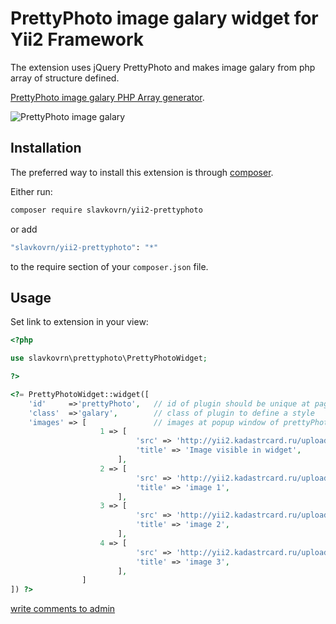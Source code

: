 # PrettyPhoto image galary widget for Yii2 Framework

The extension uses jQuery PrettyPhoto and makes image galary from php array of structure defined.

[PrettyPhoto image galary PHP Array generator](http://yii2.kadastrcard.ru/prettyphoto).

![PrettyPhoto image galary](http://yii2.kadastrcard.ru/uploads/prettyphoto.jpg)

## Installation

The preferred way to install this extension is through [composer](http://getcomposer.org/download/).

Either run:

```bash
composer require slavkovrn/yii2-prettyphoto
```

or add

```bash
"slavkovrn/yii2-prettyphoto": "*"
```

to the require section of your `composer.json` file.

Usage
-----

Set link to extension in your view:

```php
<?php

use slavkovrn\prettyphoto\PrettyPhotoWidget;

?>

<?= PrettyPhotoWidget::widget([
    'id'     =>'prettyPhoto',   // id of plugin should be unique at page
    'class'  =>'galary',        // class of plugin to define a style
    'images' => [               // images at popup window of prettyPhoto galary
                    1 => [
                            'src' => 'http://yii2.kadastrcard.ru/uploads/prettyphoto/image1.jpg',
                            'title' => 'Image visible in widget',
                        ],
                    2 => [
                            'src' => 'http://yii2.kadastrcard.ru/uploads/prettyphoto/image2.jpg',
                            'title' => 'image 1',
                        ],
                    3 => [
                            'src' => 'http://yii2.kadastrcard.ru/uploads/prettyphoto/image3.jpg',
                            'title' => 'image 2',
                        ],
                    4 => [
                            'src' => 'http://yii2.kadastrcard.ru/uploads/prettyphoto/image4.jpg',
                            'title' => 'image 3',
                        ],
                ]
]) ?>
```
<a href="mailto:slavko.chita@gmail.com">write comments to admin</a>
